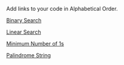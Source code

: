 Add links to your code in Alphabetical Order.

[Binary Search](./BinarySearch.java)

[Linear Search](./LinearSearch.java)

[Minimum Number of 1s](./min_number_of_1.java)

[Palindrome String](./PalindromeString.java)
